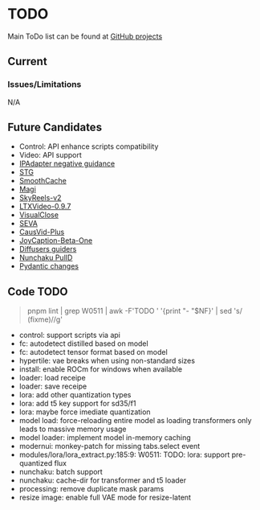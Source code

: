 # TODO

Main ToDo list can be found at [GitHub projects](https://github.com/users/vladmandic/projects)

## Current

### Issues/Limitations

N/A

## Future Candidates

- Control: API enhance scripts compatibility  
- Video: API support  
- [IPAdapter negative guidance](https://github.com/huggingface/diffusers/discussions/7167)  
- [STG](https://github.com/huggingface/diffusers/blob/main/examples/community/README.md#spatiotemporal-skip-guidance)  
- [SmoothCache](https://github.com/huggingface/diffusers/issues/11135)  
- [Magi](https://github.com/SandAI-org/MAGI-1)
- [SkyReels-v2](https://github.com/huggingface/diffusers/pull/11518)
- [LTXVideo-0.9.7](https://github.com/huggingface/diffusers/pull/11516)
- [VisualClose](https://github.com/huggingface/diffusers/pull/11377)
- [SEVA](https://github.com/huggingface/diffusers/pull/11440)
- [CausVid-Plus](https://github.com/goatWu/CausVid-Plus/)
- [JoyCaption-Beta-One](https://huggingface.co/fancyfeast/llama-joycaption-beta-one-hf-llava)
- [Diffusers guiders](https://github.com/huggingface/diffusers/pull/11311)
- [Nunchaku PulID](https://github.com/mit-han-lab/nunchaku/pull/274)
- [Pydantic changes](https://github.com/Cschlaefli/automatic)

## Code TODO

> pnpm lint | grep W0511 | awk -F'TODO ' '{print "- "$NF}' | sed 's/ (fixme)//g'
 
- control: support scripts via api
- fc: autodetect distilled based on model
- fc: autodetect tensor format based on model
- hypertile: vae breaks when using non-standard sizes
- install: enable ROCm for windows when available
- loader: load receipe
- loader: save receipe
- lora: add other quantization types
- lora: add t5 key support for sd35/f1
- lora: maybe force imediate quantization
- model load: force-reloading entire model as loading transformers only leads to massive memory usage
- model loader: implement model in-memory caching
- modernui: monkey-patch for missing tabs.select event
- modules/lora/lora_extract.py:185:9: W0511: TODO: lora: support pre-quantized flux
- nunchaku: batch support
- nunchaku: cache-dir for transformer and t5 loader
- processing: remove duplicate mask params
- resize image: enable full VAE mode for resize-latent

